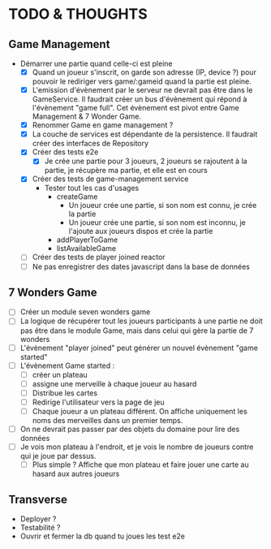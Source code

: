 # TODO & THOUGHTS

## Game Management

- Démarrer une partie quand celle-ci est pleine
  - [X] Quand un joueur s'inscrit, on garde son adresse (IP, device ?) pour pouvoir le rediriger vers game/:gameid quand la partie est pleine.
  - [X] L'emission d'évènement par le serveur ne devrait pas être dans le GameService. Il faudrait créer un bus d'évènement qui répond à l'évènement "game full". Cet évènement est pivot entre Game Management & 7 Wonder Game.
  - [X] Renommer Game en game management ?
  - [X] La couche de services est dépendante de la persistence. Il faudrait créer des interfaces de Repository
  - [X] Créer des tests e2e
    - [X] Je crée une partie pour 3 joueurs, 2 joueurs se rajoutent à la partie, je récupère ma partie, et elle est en cours
  - [X] Créer des tests de game-management service
    - Tester tout les cas d'usages
      - createGame
        - Un joueur crée une partie, si son nom est connu, je crée la partie
        - Un joueur crée une partie, si son nom est inconnu, je l'ajoute aux joueurs dispos et crée la partie
      - addPlayerToGame
      - listAvailableGame
  - [ ] Créer des tests de player joined reactor
  - [ ] Ne pas enregistrer des dates javascript dans la base de données

## 7 Wonders Game

- [ ] Créer un module seven wonders game
- [ ] La logique de récupérer tout les joueurs participants à une partie ne doit pas être dans le module Game, mais dans celui qui gère la partie de 7 wonders
- [ ] L'évènement "player joined" peut générer un nouvel évènement "game started"
- [ ] L'évènement Game started : 
    - [ ] créer un plateau
    - [ ] assigne une merveille à chaque joueur au hasard
    - [ ] Distribue les cartes
    - [ ] Redirige l'utilisateur vers la page de jeu
    - [ ] Chaque joueur a un plateau différent. On affiche uniquement les noms des merveilles dans un premier temps.
- [ ] On ne devrait pas passer par des objets du domaine pour lire des données
- [ ] Je vois mon plateau à l'endroit, et je vois le nombre de joueurs contre qui je joue par dessus.
    - [ ] Plus simple ? Affiche que mon plateau et faire jouer une carte au hasard aux autres joueurs

## Transverse

- Deployer ?
- Testabilité ?
- Ouvrir et fermer la db quand tu joues les test e2e